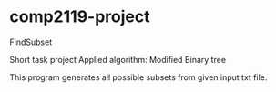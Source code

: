 # comp2119-project
FindSubset

Short task project
Applied algorithm: Modified Binary tree

This program generates all possible subsets from given input txt file. 

